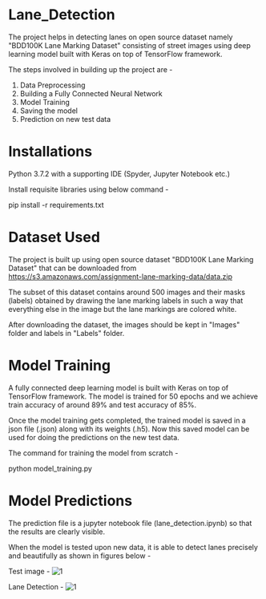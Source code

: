 # Lane_Detection
The project helps in detecting lanes on open source dataset namely "BDD100K Lane Marking Dataset" consisting of street images using deep learning model built with Keras on top of TensorFlow framework.

The steps involved in building up the project are -
1. Data Preprocessing 
2. Building a Fully Connected Neural Network
3. Model Training
4. Saving the model
5. Prediction on new test data

# Installations
Python 3.7.2 with a supporting IDE (Spyder, Jupyter Notebook etc.)

Install requisite libraries using below command -

pip install -r requirements.txt

# Dataset Used
The project is built up using open source dataset "BDD100K Lane Marking Dataset" that can be downloaded from https://s3.amazonaws.com/assignment-lane-marking-data/data.zip

The subset of this dataset contains around 500 images and their masks (labels) obtained by drawing the lane marking labels in such a way that everything else in the image but the lane markings are colored white.

After downloading the dataset, the images should be kept in "Images" folder and labels in "Labels" folder.

# Model Training
A fully connected deep learning model is built with Keras on top of TensorFlow framework. The model is trained for 50 epochs and we achieve train accuracy of around 89% and test accuracy of 85%. 

Once the model training gets completed, the trained model is saved in a json file (.json) along with its weights (.h5). Now this saved model can be used for doing the predictions on the new test data.

The command for training the model from scratch -

python model_training.py

# Model Predictions
The prediction file is a jupyter notebook file (lane_detection.ipynb) so that the results are clearly visible.

When the model is tested upon new data, it is able to detect lanes precisely and beautifully as shown in figures below -

Test image -
![1](https://user-images.githubusercontent.com/77407100/120079367-16506f00-c0d1-11eb-8b2c-b8449051173a.jpg)

Lane Detection -
![1](https://user-images.githubusercontent.com/77407100/120079384-22d4c780-c0d1-11eb-98c3-b8ccc3b60f3e.jpg)


